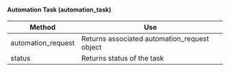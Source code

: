 #### Automation Task (automation\_task)

| Method              | Use                                           |
| ------------------- | --------------------------------------------- |
| automation\_request | Returns associated automation\_request object |
| status              | Returns status of the task                    |
